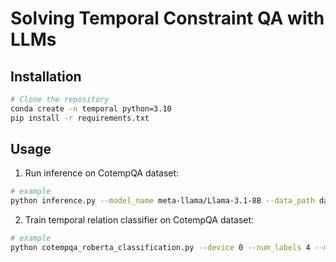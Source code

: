 # Solving Temporal Constraint QA with LLMs

## Installation

```bash
# Clone the repository
conda create -n temporal python=3.10
pip install -r requirements.txt
```

## Usage

1. Run inference on CotempQA dataset:

```bash
# example
python inference.py --model_name meta-llama/Llama-3.1-8B --data_path data/cotempqa/mix.json  --mode default --output_dir results/Cotempqa/evaluation_outputs/ --evaluate_result_dir results/Cotempqa/evaluation_results/
```

2. Train temporal relation classifier on CotempQA dataset:

```bash
# example
python cotempqa_roberta_classification.py --device 0 --num_labels 4 --max_len 128 --batch_size 32 --num_epochs 10 --model_name roberta-base --lr 1e-4 --storage_dir models/bert_models
```

